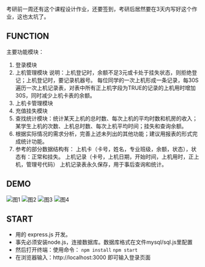 考研前一周还有这个课程设计作业，还要签到，考研后居然要在3天内写好这个作业，这也太坑了。

## FUNCTION

主要功能模块：
1. 登录模块
2. 上机管理模块
说明：上机登记时，余额不足3元或卡处于挂失状态，则拒绝登记；上机登记时，要记录机器号。
每位同学的一次上机形成一条记录，每30S遍历一次上机记录表，对表中所有正上机字段为TRUE的记录的上机用时增加30S，同时减少上机卡表的余额。
3. 上机卡管理模块
4. 充值挂失模块
5. 查找统计模块：统计某天上机的总时数、每次上机的平均时数和机房的收入；某学生上机的次数、上机总时数、每次上机平均时间；挂失和查询余额。
6. 根据实际情况的需求分析，完善上述未列出的其他功能；建议用报表的形式完成统计功能。
7. 参考的部分数据结构有：
    上机卡（卡号，姓名，专业班级，余额，状态），状态有：正常和挂失。
    上机记录（卡号，上机日期，开始时间，上机用时，正上机，管理号代码）
    上机记录表永久保存，用于事后查询和统计。
## DEMO

![图1](http://pic.davontt.com/picGo/1.png)
![图2](http://pic.davontt.com/picGo/2.png)
![图3](http://pic.davontt.com/picGo/3.png)
![图4](http://pic.davontt.com/picGo/4.png)

## START

* 用的 express.js 开发。
* 事先必须安装node.js，连接数据库。数据库格式在文件mysql/sql.js里配置
* 然后打开终端：使用命令：
    ```npm install```
    ```npm start```
* 在浏览器输入：http://localhost:3000 即可输入登录页面

